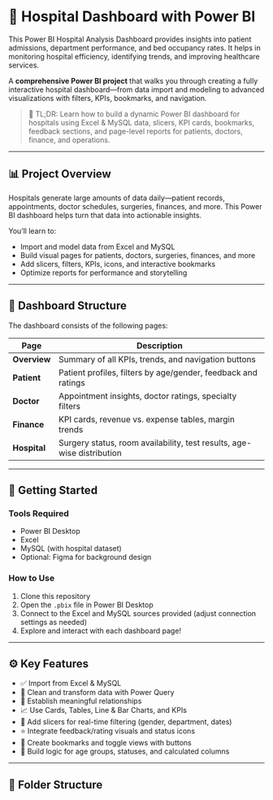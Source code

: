 # 🏥 Hospital Dashboard with Power BI
This Power BI Hospital Analysis Dashboard provides insights into patient admissions, department performance, and bed occupancy rates. It helps in monitoring hospital efficiency, identifying trends, and improving healthcare services.


A **comprehensive Power BI project** that walks you through creating a fully interactive hospital dashboard—from data import and modeling to advanced visualizations with filters, KPIs, bookmarks, and navigation.

> 📌 TL;DR: Learn how to build a dynamic Power BI dashboard for hospitals using Excel & MySQL data, slicers, KPI cards, bookmarks, feedback sections, and page-level reports for patients, doctors, finance, and operations.

---

## 📊 Project Overview

Hospitals generate large amounts of data daily—patient records, appointments, doctor schedules, surgeries, finances, and more. This Power BI dashboard helps turn that data into actionable insights.

You’ll learn to:
- Import and model data from Excel and MySQL
- Build visual pages for patients, doctors, surgeries, finances, and more
- Add slicers, filters, KPIs, icons, and interactive bookmarks
- Optimize reports for performance and storytelling

---

## 🧱 Dashboard Structure

The dashboard consists of the following pages:

| Page           | Description |
|----------------|-------------|
| **Overview**   | Summary of all KPIs, trends, and navigation buttons |
| **Patient**    | Patient profiles, filters by age/gender, feedback and ratings |
| **Doctor**     | Appointment insights, doctor ratings, specialty filters |
| **Finance**    | KPI cards, revenue vs. expense tables, margin trends |
| **Hospital**   | Surgery status, room availability, test results, age-wise distribution |

---

## 🚀 Getting Started

### Tools Required
- Power BI Desktop
- Excel
- MySQL (with hospital dataset)
- Optional: Figma for background design

### How to Use
1. Clone this repository
2. Open the `.pbix` file in Power BI Desktop
3. Connect to the Excel and MySQL sources provided (adjust connection settings as needed)
4. Explore and interact with each dashboard page!

---

## ⚙️ Key Features

- ✅ Import from Excel & MySQL
- 🔄 Clean and transform data with Power Query
- 🔗 Establish meaningful relationships
- 📈 Use Cards, Tables, Line & Bar Charts, and KPIs
- 🧩 Add slicers for real-time filtering (gender, department, dates)
- ⭐ Integrate feedback/rating visuals and status icons
- 🎯 Create bookmarks and toggle views with buttons
- 🧠 Build logic for age groups, statuses, and calculated columns

---

## 📂 Folder Structure


